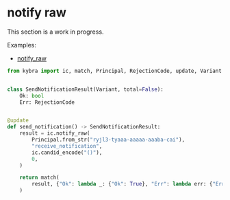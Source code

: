 # notify raw

This section is a work in progress.

Examples:

-   [notify_raw](https://github.com/demergent-labs/kybra/tree/main/examples/notify_raw)

```python
from kybra import ic, match, Principal, RejectionCode, update, Variant


class SendNotificationResult(Variant, total=False):
    Ok: bool
    Err: RejectionCode


@update
def send_notification() -> SendNotificationResult:
    result = ic.notify_raw(
        Principal.from_str("ryjl3-tyaaa-aaaaa-aaaba-cai"),
        "receive_notification",
        ic.candid_encode("()"),
        0,
    )

    return match(
        result, {"Ok": lambda _: {"Ok": True}, "Err": lambda err: {"Err": err}}
    )
```

